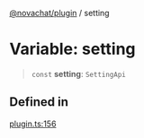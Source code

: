 [@novachat/plugin](../packages.md) / setting

# Variable: setting

> `const` **setting**: `SettingApi`

## Defined in

[plugin.ts:156](https://github.com/rxliuli/novachat/blob/97dc804dd6578dc1784dfce501bf1d3c196c6da2/packages/plugin/src/plugin.ts#L156)
